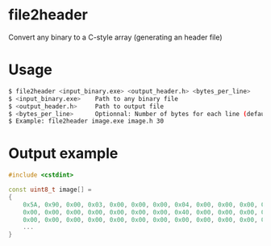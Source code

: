 # file2header
Convert any binary to a C-style array (generating an header file)

# Usage
```sh
$ file2header <input_binary.exe> <output_header.h> <bytes_per_line>
$ <input_binary.exe>    Path to any binary file
$ <output_header.h>     Path to output file
$ <bytes_per_line>      Optionnal: Number of bytes for each line (default: 25)
$ Example: file2header image.exe image.h 30
```

# Output example
```c++
#include <cstdint>

const uint8_t image[] = 
{
    0x5A, 0x90, 0x00, 0x03, 0x00, 0x00, 0x00, 0x04, 0x00, 0x00, 0x00, 0xFF, 0xFF, 0x00, 
    0x00, 0x00, 0x00, 0x00, 0x00, 0x00, 0x00, 0x40, 0x00, 0x00, 0x00, 0x00, 0x00, 0x00, 
    0x00, 0x00, 0x00, 0x00, 0x00, 0x00, 0x00, 0x00, 0x00, 0x00, 0x00, 0x00, 0x00, 0x00,
    ...
}
```
